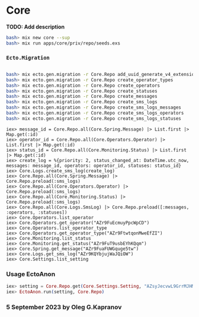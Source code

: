 # Core

**TODO: Add description**

```bash
bash> mix new core --sup
bash> mix run apps/core/priv/repo/seeds.exs
```

### `Ecto.Migration`

```sql
```

```bash
bash> mix ecto.gen.migration -r Core.Repo add_uuid_generate_v4_extension
bash> mix ecto.gen.migration -r Core.Repo create_operator_types
bash> mix ecto.gen.migration -r Core.Repo create_operators
bash> mix ecto.gen.migration -r Core.Repo create_statuses
bash> mix ecto.gen.migration -r Core.Repo create_messages
bash> mix ecto.gen.migration -r Core.Repo create_sms_logs
bash> mix ecto.gen.migration -r Core.Repo create_sms_logs_messages
bash> mix ecto.gen.migration -r Core.Repo create_sms_logs_operators
bash> mix ecto.gen.migration -r Core.Repo create_sms_logs_statuses
```

```
iex> message_id = Core.Repo.all(Core.Spring.Message) |> List.first |> Map.get(:id)
iex> operator_id = Core.Repo.all(Core.Operators.Operator) |> List.first |> Map.get(:id)
iex> status_id = Core.Repo.all(Core.Monitoring.Status) |> List.first |> Map.get(:id)
iex> create_log = %{priority: 2, status_changed_at: DateTime.utc_now, messages: message_id, operators: operator_id, statuses: status_id}
iex> Core.Logs.create_sms_log(create_log)
iex> Core.Repo.all(Core.Spring.Message) |> Core.Repo.preload(:sms_logs)
iex> Core.Repo.all(Core.Operators.Operator) |> Core.Repo.preload(:sms_logs)
iex> Core.Repo.all(Core.Monitoring.Status) |> Core.Repo.preload(:sms_logs)
iex> Core.Repo.all(Core.Logs.SmsLog) |> Core.Repo.preload([:messages, :operators, :statuses])
iex> Core.Operators.list_operator
iex> Core.Operators.get_operator("AZr9FuEcmuyPpcWpCD")
iex> Core.Operators.list_operator_type
iex> Core.Operators.get_operator_type("AZr9FtwtqonMweEfZI")
iex> Core.Monitoring.list_status
iex> Core.Monitoring.get_status("AZr9FuT9usbEYhKQqm")
iex> Core.Spring.get_message("AZr9FuaFUWGquge5tw")
iex> Core.Logs.get_sms_log("AZr9KQYbjujWaJQiOW")
iex> Core.Settings.list_setting
```

### Usage EctoAnon

```elixir
iex> setting = Core.Repo.get(Core.Settings.Setting, "AZsyJecvwL9GrrMJHM")
iex> EctoAnon.run(setting, Core.Repo)
```

### 5 September 2023 by Oleg G.Kapranov

 [1]: https://anonyfox.com/spells/ecto-custom-field-validation/
 [2]: https://blog.plataformatec.com.br/2016/12/many-to-many-and-upserts/
 [3]: https://colinramsay.co.uk/2021/02/12/many-to-many-tags-ecto-phoenix.html
 [4]: https://elixirforum.com/t/ecto-insert-many-to-many-with-extra-foreign-key/49556/2
 [5]: https://elixirforum.com/t/many-to-many-association-table-with-extra-columns/6563/12
 [6]: https://elixirschool.com/ru/lessons/ecto/associations#many-to-many-11
 [7]: https://fullstackphoenix.com/tutorials/add-jsonb-field-in-phoenix-and-ecto
 [8]: https://geoffreylessel.com/2017/using-ecto-multi-to-group-database-operations/
 [9]: https://gist.github.com/rylev/6906490
[10]: https://github.com/elixir-ecto/ecto/blob/master/test/ecto/changeset/many_to_many_test.exs
[11]: https://hexdocs.pm/ecto/Ecto.Changeset.html
[12]: https://hexdocs.pm/ecto/Ecto.Multi.html
[13]: https://hexdocs.pm/ecto/composable-transactions-with-multi.html
[14]: https://hexdocs.pm/ecto/polymorphic-associations-with-many-to-many.html
[15]: https://hexdocs.pm/ecto/self-referencing-many-to-many.html
[16]: https://medium.com/@m.r.nijboer/using-ecto-changesets-for-json-api-request-body-validation-6150e8256c5c
[17]: https://medium.com/coletiv-stories/ecto-elixir-many-to-many-relationships-66403933f8c1
[18]: https://medium.com/coletiv-stories/ecto-embedded-schemas-quick-search-through-a-jsonb-array-in-postgresql-f9d91cf90843
[19]: https://smartlogic.io/blog/advanced-ecto-multi-usage/
[20]: https://smartlogic.io/blog/introduction-to-ecto-multi/
